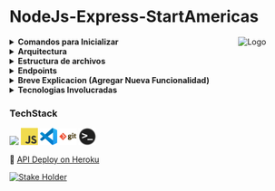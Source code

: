 # NodeJs-Express-StartAmericas

<img alt="Logo" align="right" src="https://encrypted-tbn0.gstatic.com/images?q=tbn:ANd9GcTu1tfJ2N0SENG9G86Avbt6qN59vXLDAFYggA5IrspoOX4Q_irRB18laR-At4dTKZyG6VI&usqp=CAU" width="20%" />

<details>
  <summary><strong>Comandos para Inicializar</strong></summary>

#### Comando para instalar Dependencias

    npm install

#### Comando para Ejecutar el Proyecto

    node server.js || npm start

- _Comienza a escuchar en el puerto [localhost 5000](http://localhost:5000/)_

</details>

<details>
    <summary><strong>Arquitectura</strong></summary>

### MVC (Modelo Vista Controlador)

Start Servicio de Datos sigue una arquitectura basada en capas la cual es el patrón de diseño que especifica cómo debe ser estructurada una aplicación, así como las capas que van a componer la misma y sus propias funcionalidades, este tipo de diseño fue implementado debido a que existía la necesidad de separar los diferentes aspectos del desarrollo como de qué forma se presenta los datos, donde se maneja la lógica de negocio, mecanismos de almacenamiento (Base de datos), entre otros.
Esta arquitectura se centra en la separación de la aplicación en capas aplicando por muy debajo el principio de separación de preocupaciones (SoC)
La arquitectura en capas consta en dividir la aplicación en capas, con la intención de que cada capa tenga un rol muy definido, como por ejemplo en caso del backend tenga la capa de presentación (JSON,data,etc..), una capa de regla de negocios (Servicios) y una capa de acceso a datos (DAO), la definición del número de capas van de acuerdo a la necesidad que se tenga en cuanto a funcionalidad se desee especificar en una.
Los diagramas C4 son de gran utilidad para un mejor entendimiento del flujo que se sigue en todo el proceso por lo cual a continuación se muestran de ejemplo los diagramas c3 y c4 de la entidad proyecto debido a que se repite el mismo flujo para otras entidades:

#### Diagrama 1: Diagrama de Clases Perteneciente al Modelo C3

  <p align="center">
  <img src="https://user-images.githubusercontent.com/74753713/145108457-7bbd740a-1fbf-4c2d-9e15-bc466bd56561.png" alt="Sublime's custom image"/>
</p>

#### Diagrama 2: Diagrama de Clases Perteneciente al Modelo C4

<p align="center">
  <img src="https://user-images.githubusercontent.com/74753713/145110042-db6c91e9-352e-418e-8b5d-2ec063a7b43a.png" alt="Sublime's custom image"/>
</p>


Start Servicio de Datos sigue una arquitectura basada en capas la cual es el patrón de diseño que especifica cómo debe ser estructurada una aplicación, así como las capas que van a componer la misma y sus propias funcionalidades, este tipo de diseño fue implementado debido a que existía la necesidad de separar los diferentes aspectos del desarrollo como de qué forma se presenta los datos, donde se maneja la lógica de negocio, mecanismos de almacenamiento (Base de datos), entre otros.
Esta arquitectura se centra en la separación de la aplicación en capas aplicando por muy debajo el principio de separación de preocupaciones (SoC)
La arquitectura en capas consta en dividir la aplicación en capas, con la intención de que cada capa tenga un rol muy definido, como por ejemplo en caso del backend tenga la capa de presentación (JSON,data,etc..), una capa de regla de negocios (Servicios) y una capa de acceso a datos (DAO), la definición del número de capas van de acuerdo a la necesidad que se tenga en cuanto a funcionalidad se desee especificar en una.
Los diagramas C4 son de gran utilidad para un mejor entendimiento del flujo que se sigue en todo el proceso por lo cual a continuación se muestran de ejemplo los diagramas c3 y c4 de la entidad proyecto debido a que se repite el mismo flujo para otras entidades:

#### Diagrama 1: Diagrama de Clases Perteneciente al Modelo C3

  <p align="center">
  <img src="https://user-images.githubusercontent.com/74753713/145108457-7bbd740a-1fbf-4c2d-9e15-bc466bd56561.png" alt="Sublime's custom image"/>
</p>

#### Diagrama 2: Diagrama de Clases Perteneciente al Modelo C4

<p>
  <img src="https://user-images.githubusercontent.com/74753713/145110042-db6c91e9-352e-418e-8b5d-2ec063a7b43a.png" alt="Sublime's custom image"/>
</p>

</details>

<details>
  <summary><strong>Estructura de archivos</strong></summary>
  
- Config: En este apartado se encuentran la conexion con la tabla de la base de datos, Startup de la aplicacion, configuracion de Cors, etc.
- Documentation: Se encuentra los archivos sql de los eventos, proyectos y de usuarios. Como tambien se encuentra el postman que nos permite realizar pruebas como los requests, para validar que los endpoints que se crearon trabajen de manera correcta.

- Data: Se encuentran las consultas sql a la db deployeada en heroku, dividida por los 3 flujos principales.

- Routes: Se encuentra los Endpoints de la API que responden las peticiones que se realicen a este(Controladores).

- Services: En esta carpeta se encuentran los servicios, las cuales van a ser llamados para ser actualizados algunos modelos o solicitudes dependiendo el contexto. Es el responsable de crear modelos, recuperar, actualizacion de valores o de recursos, basicamente la **logica de la aplicacion** se implementa aca.

### Recomendaciones

    - Implementar Sequelize o algun ORM similar
    - Unir Repositorio Servicio de Datos y Authenticacion

</details>

<details>
    <summary><strong>Endpoints</strong></summary>
  
## Usuarios 
|    Tipo  | Peticion                  | URL  	                                          |
|----------|---------------------------|--------------------------------------------------|
|    GET   |  All Users                | http://localhost:5000/extended_form              |
|    GET   |  Users by Id              | http://localhost:5000/extended_form/{id_usuario} |
|    GET   |  Insignias by User Id     | http://localhost:5000/insignias/{id_usuario}     |
|  DELETE  |  Dar de baja un usuario   | http://localhost:5000/disable_user/{id_usuario}  |
|   POST   |  User                     | http://localhost:5000/extended_form/{id_usuario} |
|    PUT   |  User                     | http://localhost:5000/extended_form/{id_usuario} |
|    PUT   |  Insignias by User Id     | http://localhost:5000/extended_form/{id_usuario} |

## Proyectos

| Tipo   | Peticion                                                 | URL                                                                                                 |
| ------ | -------------------------------------------------------- | --------------------------------------------------------------------------------------------------- |
| GET    | All projects                                             | http://localhost:5000/get_proyectos                                                                 |
| GET    | A specific project                                       | http://localhost:5000/get_proyecto/{id_project}                                                     |
| GET    | Volunteer participation in project                       | http://localhost:5000/participate/{id_project}/sesion/{id_usuario}                                  |
| GET    | All project participants                                 | http://localhost:5000/get_participantes_proyecto_simple/{id_project}                                |
| GET    | All projects in a category                               | http://localhost:5000/get_proyectos/{category_name}                                                 |
| GET    | All projects in which I have participated as a volunteer | http://localhost:5000/sesion/{id_usuario}/get_my_proyectos                                          |
| GET    | All leaders                                              | http://localhost:5000/get_lideres                                                                   |
| GET    | Get user role                                            | http://localhost:5000/get_rol/{id_usuario}                                                          |
| GET    | Get participants number                                  | http://localhost:5000/get_numero_participantes/{id_project}                                         |
| GET    | Get project events                                       | http://localhost:5000/get_eventos_proyecto/{id_project}                                             |
| GET    | Get finished projects                                    | http://localhost:5000/get_proyectos_acabado                                                         |
| GET    | Get projects Categories                                  | http://localhost:5000/get_categoria_proyectos                                                       |
| GET    | Get Users                                                | http://localhost:5000/get_usuarios                                                                  |
| GET    | Get project image                                        | http://localhost:5000/get_image_proyecto/{id_project}                                               |
| DELETE | Delete project                                           | http://localhost:5000/delete_proyecto/{id_project}                                                  |
| DELETE | Cancel project participation                             | http://localhost:5000/cancel_participate_proyecto/{id_project}/sesion/{id_usuario}                  |
| POST   | Create Project                                           | http://localhost:5000/create_proyecto                                                               |
| POST   | Assing project image                                     | http://localhost:5000/create_imagen_proyecto/{id_project}                                           |
| PUT    | Update Project                                           | http://localhost:5000/update_proyecto/{id_project}                                                  |
| PUT    | Participate in proyect                                   | http://localhost:5000/participate_proyecto/{id_project}/sesion/{id_usuario}                         |
| PUT    | Participate in past proyect                              | http://localhost:5000/participate_past_proyecto/{idproject}/sesion/{idctuser}/volunteer/{idusuario} |

## Eventos

| Tipo   | Peticion                           | URL                                                                              |
| ------ | ---------------------------------- | -------------------------------------------------------------------------------- |
| GET    | All Events                         | http://localhost:5000/eventos                                                    |
| GET    | All Lideres                        | http://localhost:5000/lideres                                                    |
| GET    | All Categories                     | http://localhost:5000/eventos/categorias                                         |
| GET    | Events by Id                       | http://localhost:5000/eventos/{id_evento}                                        |
| GET    | List All Participants in one event | http://localhost:5000/eventos/participante/{id_evento}                           |
| GET    | Get All Events by User             | http://localhost:5000/sesion/{id_usuario}/get_my_eventos                         |
| DELETE | Delete one event                   | http://localhost:5000/evento/{id_evento}                                         |
| DELETE | Delete participacion               | hhtp://localhost:5000/eventos/eliminar_participacion/{id_evento}/{id_usuario}    |
| POST   | Create Event                       | http://localhost:5000/eventos/crearevento                                        |
| POST   | Participation in one event         | http://localhost:5000/eventos/participate_evento/{id_evento}/sesion/{id_usuario} |
| PUT    | Update Event                       | http://localhost:5000/actualizar_evento/{id_evento}                              |
| PUT    | Update Estado                      | http://localhost:5000/eventos/archivar_evento/{id_evento}                        |
| PUT    | Update Estado                      | http://localhost:5000/eventos/mostrar_evento/{id_evento}                         |

</details>

<details>
  <summary><strong> Breve Explicacion (Agregar Nueva Funcionalidad)</strong></summary>

Para agregar un nuevo endpoint se debe agregar la request en routes eligiendo el flujo al que pertenezca (usuarios,proyectos,eventos), posteriormente verficar el verbo de la misma.

En servicios crear un nuevo metodo en la clase correspondiente que reciba los datos de los repositorios (en la carpeta Data). <strong> Aca se deberia implementar logica, validaciones </strong>

Finalmente dentro de la clase repositorio del flujo correspondiente, crear un nuevo metodo, en este caso es simplemente es mandar una consulta sql a travez del cursor que provee PG para conectarse.

</details>

<details>
<summary><strong> Tecnologias Involucradas </strong></summary>

- Lenguaje Base de la API  
  [![Node Version](https://img.shields.io/badge/Node-v15.8.0-green)](https://nodejs.org/docs/latest-v15.x/api/)

- Levantar Servicio  
  [![Express](https://img.shields.io/badge/Express-v4.17.1-yellow)](http://expressjs.com/en/4x/api.html)

- Configuracion de acceso a la API  
  [![Cors](https://img.shields.io/badge/Cors-v2.8.5-orange)](https://www.npmjs.com/package/cors)

- Conexion con Postgres (BD)  
  [![PG](https://img.shields.io/badge/PG-v8.7.1-brown)](https://node-postgres.com/)

</details>

### TechStack

<code><img height="30" src="https://emojis.slackmojis.com/emojis/images/1465929657/511/heroku.png?1465929657"></code>
<code><img height="30" src="https://raw.githubusercontent.com/github/explore/80688e429a7d4ef2fca1e82350fe8e3517d3494d/topics/javascript/javascript.png"></code>
<code><img height="30" src="https://raw.githubusercontent.com/github/explore/80688e429a7d4ef2fca1e82350fe8e3517d3494d/topics/visual-studio-code/visual-studio-code.png"></code>
<code><img height="30" src="https://raw.githubusercontent.com/github/explore/80688e429a7d4ef2fca1e82350fe8e3517d3494d/topics/git/git.png"></code>
<code><img height="30" src="https://raw.githubusercontent.com/github/explore/80688e429a7d4ef2fca1e82350fe8e3517d3494d/topics/terminal/terminal.png"></code>

[api deploy on heroku]: https://startamericastogether.herokuapp.com/

🏡 [API Deploy on Heroku][api deploy on heroku]

[![Stake Holder](https://img.shields.io/badge/Cliente-StartAmericasTogether-blue)](https://www.startamericastogether.org/)
